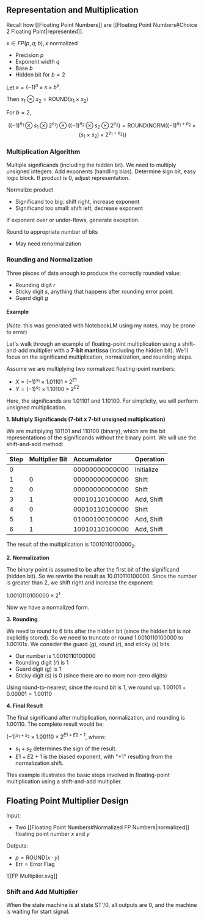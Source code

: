 ## Representation and Multiplication

Recall how [[Floating Point Numbers]] are [[Floating Point Numbers#Choice 2 Floating Point|represented]].

$x\in FP(p,q;b),x\text{ normalized}$
- Precision $p$
- Exponent width $q$
- Base $b$
- Hidden bit for $b = 2$

Let $x=(-1)^n\times s\times b^e$.

Then $x_{1} \otimes x_{2}=\text{ROUND}(x_{1}\times x_{2})$

For $b = 2$,

$$
((-1)^{n_{1}} \otimes s_{1} \otimes 2^{e_{1}}) \otimes ((-1)^{n_{2}} \otimes s_{2} \otimes 2^{e_{2}})=\text{ROUND}(\text{NORM}((-1)^{n_{1}+n_{2}}\times(s_{1}\times s_{2})\times 2^{e_{1}+e_{2}}))
$$

### Multiplication Algorithm

Multiple significands (including the hidden bit). 
We need to multiply unsigned integers. 
Add exponents (handling bias). 
Determine sign bit, easy logic block. 
If product is 0, adjust representation.

Normalize product
- Significand too big: shift right, increase exponent
- Significand too small: shift left, decrease exponent

If exponent over or under-flows, generate exception.

Round to appropriate number of bits
- May need renormalization


### Rounding and Normalization

Three pieces of data enough to produce the correctly rounded value:
- Rounding digit $r$
- Sticky digit $s$, anything that happens after rounding error point.
- Guard digit $g$

#### Example

(*Note*: this was generated with NotebookLM using my notes, may be prone to error)

Let's walk through an example of floating-point multiplication using a shift-and-add multiplier with a **7-bit mantissa** (including the hidden bit). We'll focus on the significand multiplication, normalization, and rounding steps.

Assume we are multiplying two normalized floating-point numbers:

- $X = (-1)^{s_1} \times 1.01101 \times 2^{E1}$
- $Y = (-1)^{s_2} \times 1.10100 \times 2^{E2}$

Here, the significands are $1.01101$ and $1.10100$. For simplicity, we will perform unsigned multiplication.

**1. Multiply Significands (7-bit x 7-bit unsigned multiplication)**

We are multiplying $101101$ and $110100$ (binary), which are the bit representations of the significands without the binary point. We will use the shift-and-add method:

|Step|Multiplier Bit|Accumulator|Operation|
|:--|:--|:--|:--|
|0||00000000000000|Initialize|
|1|0|00000000000000|Shift|
|2|0|00000000000000|Shift|
|3|1|00010110100000|Add, Shift|
|4|0|00010110100000|Shift|
|5|1|01000100100000|Add, Shift|
|6|1|10010110100000|Add, Shift|

The result of the multiplication is $10010110100000_2$.

**2. Normalization**

The binary point is assumed to be after the first bit of the significand (hidden bit). So we rewrite the result as $10.010110100000$. Since the number is greater than 2, we shift right and increase the exponent:

$1.0010110100000 \times 2^1$

Now we have a normalized form.

**3. Rounding**

We need to round to 6 bits after the hidden bit (since the hidden bit is not explicitly stored). So we need to truncate or round $1.0010110100000$ to $1.00101x$. We consider the guard ($g$), round ($r$), and sticky ($s$) bits.

- Our number is $1.00101 \textbf{1}0100000$
- Rounding digit ($r$) is 1
- Guard digit ($g$) is 1
- Sticky digit ($s$) is 0 (since there are no more non-zero digits)

Using round-to-nearest, since the round bit is 1, we round up. $1.00101 + 0.00001 = 1.00110$

**4. Final Result**

The final significand after multiplication, normalization, and rounding is $1.00110$. The complete result would be:

$(-1)^{s_1+s_2} \times 1.00110 \times 2^{E1+E2+1}$, where:

- $s_1 + s_2$ determines the sign of the result.
- $E1 + E2 + 1$ is the biased exponent, with "+1" resulting from the normalization shift.

This example illustrates the basic steps involved in floating-point multiplication using a shift-and-add multiplier.

## Floating Point Multiplier Design

Input:
- Two [[Floating Point Numbers#Normalized FP Numbers|normalized]] floating point number $x$ and $y$

Outputs:
- $p=\text{ROUND}(x\cdot y)$
- $\text{Err}=\text{Error Flag}$

![[FP Multiplier.svg]]

### Shift and Add Multiplier

When the state machine is at state ST'/0, all outputs are 0, and the machine is waiting for start signal.

